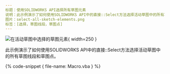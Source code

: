 ```yaml
---
标题：使用SOLIDWORKS API选择所有草图元素
说明：此示例演示了如何使用SOLIDWORKS API中的直接::Select方法选择活动草图中的所有草图元素（线段和点）。
图片：select-all-sketch-elements.png
标签：[选择，草图线段，草图点]
---
```

![在活动草图中选择的草图元素](select-all-sketch-elements.png){ width=250 }

此示例演示了如何使用SOLIDWORKS API中的直接::Select方法选择活动草图中的所有草图线段和草图点。

{% code-snippet { file-name: Macro.vba } %}